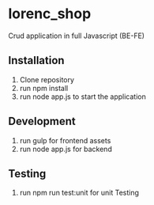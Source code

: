 # lorenc_shop

Crud application in full Javascript (BE-FE)


## Installation

1. Clone repository
2. run npm install
4. run node app.js to start the application


## Development

1. run gulp for frontend assets
2. run node app.js for backend


## Testing

1. run npm run test:unit for unit Testing

